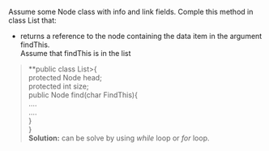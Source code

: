 Assume some Node class with info and link fields. Comple this method in class List that:
- returns a reference to the node containing the data item in the argument findThis. <br/>
Assume that findThis is in the list
> **public class List>{ <br/>
> protected Node head; <br/>
> protected int size; <br/>
> public Node find(char FindThis){ <br/>
> ....<br/>
> ....<br/>
> } <br/>
> } <br/>
**Solution:** can be solve by using *while* loop or *for* loop. 
